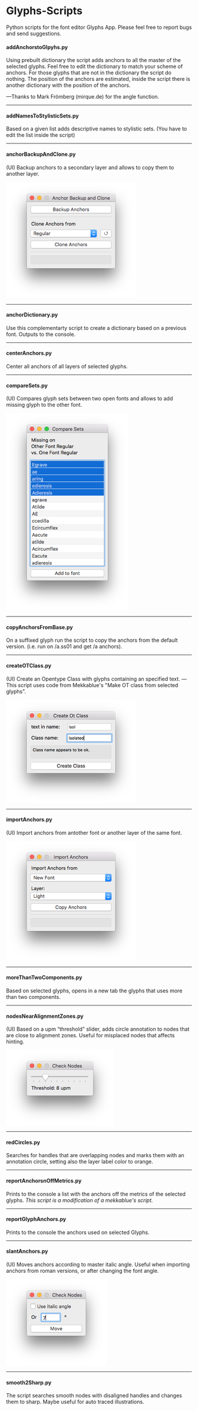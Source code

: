 Glyphs-Scripts
==============
Python scripts for the font editor Glyphs App.
Please feel free to report bugs and send suggestions.

#### addAnchorstoGlpyhs.py
Using prebuilt dictionary the script adds anchors to all the master of the selected glyphs.
Feel free to edit the dictionary to match your scheme of anchors.
For those glyphs that are not in the dictionary the script do nothing.
The position of the anchors are estimated, inside the script there is another dictionary with the position of the anchors.

—Thanks to Mark Frömberg (mirque.de) for the angle function.

---

#### addNamesToStylisticSets.py
Based on a given list adds descriptive names to stylistic sets. (You have to edit the list inside the script)

---

#### anchorBackupAndClone.py
(UI) Backup anchors to a secondary layer and allows to copy them to another layer.

![](readme_imgs/screen-backupClone.png)


---

#### anchorDictionary.py
Use this complementarty script to create a dictionary based on a previous font.
Outputs to the console.

---

#### centerAnchors.py
Center all anchors of all layers of selected glyphs.

---

#### compareSets.py
(UI) Compares glyph sets between two open fonts and allows to add missing glyph to the other font.

![](readme_imgs/screen-comparesets.png)

---

#### copyAnchorsFromBase.py
On a suffixed glyph run the script to copy the anchors from the default version. (i.e. run on /a.ss01 and get /a anchors).

---

#### createOTClass.py
(UI) Create an Opentype Class with glyphs containing an specified text.
—This script uses code from Mekkablue's "Make OT class from selected glyphs".

![](readme_imgs/screen-createotclass.png)

---

#### importAnchors.py
(UI) Import anchors from antother font or another layer of the same font.

![](readme_imgs/screen-importAnchors.png)


---

#### moreThanTwoComponents.py

Based on selected glyphs, opens in a new tab the glyphs that uses more than two components. 

---

#### nodesNearAlignmentZones.py

(UI) Based on a upm “threshold” slider, adds circle annotation to nodes that are close to alignment zones. Useful for misplaced nodes that affects hinting.

![](readme_imgs/screen-nodesNearAlignmentZones.png)

---

#### redCircles.py

Searches for handles that are overlapping nodes and marks them with an annotation circle, setting also the layer label color to orange.

---

#### reportAnchorsnOffMetrics.py

Prints to the console a list with the anchors off the metrics of the selected glyphs.
_This script is a modification of a mekkablue's script._

---

#### reportGlyphAnchors.py

Prints to the console the anchors used on selected Glyphs. 

---

#### slantAnchors.py

(UI) Moves anchors according to master italic angle. Useful when importing anchors from roman versions, or after changing the font angle.

![](readme_imgs/screen-slantAnchors.png)

---

#### smooth2Sharp.py

The script searches smooth nodes with disaligned handles and changes them to sharp. Maybe useful for auto traced illustrations.

